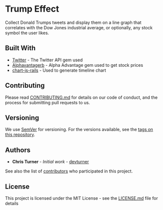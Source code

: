 # Trump Effect

Collect Donald Trumps tweets and display them on a line graph that correlates with the Dow Jones industrial average, or optionally, any stock symbol the user likes. 

## Built With

* [Twitter](https://github.com/sferik/twitter/) - The Twitter API gem used
* [Alphavantagerb](https://github.com/StefanoMartin/AlphaVantageRB/) - Alpha Advantage gem used to get stock prices
* [chart-js-rails](https://github.com/coderbydesign/chart-js-rails/) - Used to generate timeline chart

## Contributing

Please read [CONTRIBUTING.md](https://gist.github.com/PurpleBooth/b24679402957c63ec426) for details on our code of conduct, and the process for submitting pull requests to us.

## Versioning

We use [SemVer](http://semver.org/) for versioning. For the versions available, see the [tags on this repository](https://github.com/your/project/tags). 

## Authors

* **Chris Turner** - *Initial work* - [devturner](https://github.com/devturner)

See also the list of [contributors](https://github.com/your/project/contributors) who participated in this project.

## License

This project is licensed under the MIT License - see the [LICENSE.md](LICENSE.md) file for details
